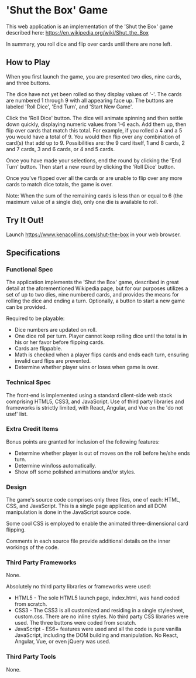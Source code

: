# 'Shut the Box' Game
This web application is an implementation of the 'Shut the Box' game described here:
https://en.wikipedia.org/wiki/Shut_the_Box

In summary, you roll dice and flip over cards until there are none left.

## How to Play
When you first launch the game, you are presented two dies, nine cards, and three buttons. 

The dice have not yet been rolled so they display values of '-'. The cards are numbered 1 through 9 with all appearing face up. The buttons are labeled 'Roll Dice', 'End Turn', and 'Start New Game'.

Click the 'Roll Dice' button. The dice will animate spinning and then settle down quickly, displaying numeric values from 1-6 each. Add them up, then flip over cards that match this total. For example, if you rolled a 4 and a 5 you would have a total of 9. You would then flip over any combination of card(s) that add up to 9. Possibilities are: the 9 card itself, 1 and 8 cards, 2 and 7 cards, 3 and 6 cards, or 4 and 5 cards. 

Once you have made your selections, end the round by clicking the 'End Turn' button. Then start a new round by clicking the 'Roll Dice' button.

Once you’ve flipped over all the cards or are unable to flip over any more cards to match dice totals, the game is over.

Note: When the sum of the remaining cards is less than or equal to 6 (the maximum value of a single die), only one die is available to roll.

## Try It Out!
Launch https://www.kenacollins.com/shut-the-box in your web browser. 

## Specifications

### Functional Spec

The application implements the 'Shut the Box' game, described in great detail at the aforementioned Wikipedia page, but for our purposes 
utilizes a set of up to two dies, nine numbered cards, and provides the means for rolling the dice and ending a turn. Optionally, a button
to start a new game can be provided.

Required to be playable:
* Dice numbers are updated on roll.
* One dice roll per turn. Player cannot keep rolling dice until the total is in his or her favor before flipping cards.
* Cards are flippable.
* Math is checked when a player flips cards and ends each turn, ensuring invalid card flips are prevented.
* Determine whether player wins or loses when game is over.

### Technical Spec

The front‐end is implemented using a standard client-side web stack comprising HTML5, CSS3, and JavaScript. Use of third party
libraries and frameworks is strictly limited, with React, Angular, and Vue on the 'do not use!' list.

### Extra Credit Items
Bonus points are granted for inclusion of the following features:

* Determine whether player is out of moves on the roll before he/she ends turn.
* Determine win/loss automatically.
* Show off some polished animations and/or styles.

### Design

The game's source code comprises only three files, one of each: HTML, CSS, and JavaScript. This is a single page application and all DOM manipulation is done in the JavaScript source code.

Some cool CSS is employed to enable the animated three-dimensional card flipping.

Comments in each source file provide additional details on the inner workings of the code.

### Third Party Frameworks

None.

Absolutely no third party libraries or frameworks were used:

* HTML5 - The sole HTML5 launch page, index.html, was hand coded from scratch.
* CSS3 - The CSS3 is all customized and residing in a single stylesheet, custom.css. There are no inline styles. No third party CSS libraries were used. The three buttons were coded from scratch.
* JavaScript - ES6+ features were used and all the code is pure vanilla JavaScript, including the DOM building and manipulation. No React, Angular, Vue, or even jQuery was used.

### Third Party Tools

None.